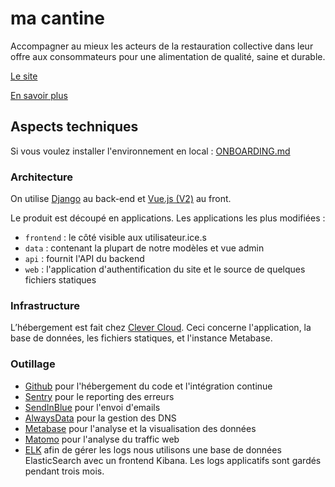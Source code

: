 # ma cantine

Accompagner au mieux les acteurs de la restauration collective dans leur offre aux consommateurs pour une alimentation de qualité, saine et durable.

[Le site](https://ma-cantine.beta.gouv.fr)

[En savoir plus](https://beta.gouv.fr/startups/ma-cantine-egalim.html)

## Aspects techniques

Si vous voulez installer l'environnement en local : [ONBOARDING.md](./ONBOARDING.md)

### Architecture

On utilise [Django](https://www.djangoproject.com/) au back-end et [Vue.js (V2)](https://v2.vuejs.org/) au front.

Le produit est découpé en applications. Les applications les plus modifiées :

- `frontend` : le côté visible aux utilisateur.ice.s
- `data` : contenant la plupart de notre modèles et vue admin
- `api` : fournit l'API du backend
- `web` : l'application d'authentification du site et le source de quelques fichiers statiques

### Infrastructure

L’hébergement est fait chez [Clever Cloud](https://www.clever-cloud.com/). Ceci concerne l'application, la base de données, les fichiers statiques, et l'instance Metabase.

### Outillage

- [Github](https://github.com/) pour l'hébergement du code et l'intégration continue
- [Sentry](https://sentry.io) pour le reporting des erreurs
- [SendInBlue](https://fr.sendinblue.com/) pour l'envoi d'emails
- [AlwaysData](https://www.alwaysdata.com/fr/) pour la gestion des DNS
- [Metabase](https://ma-cantine-metabase.cleverapps.io/public/dashboard/f65ca7cc-c3bd-4cfb-a3dc-236f81864663) pour l'analyse et la visualisation des données
- [Matomo](https://stats.data.gouv.fr/index.php?module=CoreHome&action=index&idSite=162&period=range&date=previous30&updated=1) pour l'analyse du traffic web
- [ELK](http://kibana-bxrbvv38clpvd6tvzpkz-elasticsearch.services.clever-cloud.com/) afin de gérer les logs nous utilisons une base de données ElasticSearch avec un frontend Kibana. Les logs applicatifs sont gardés pendant trois mois.

